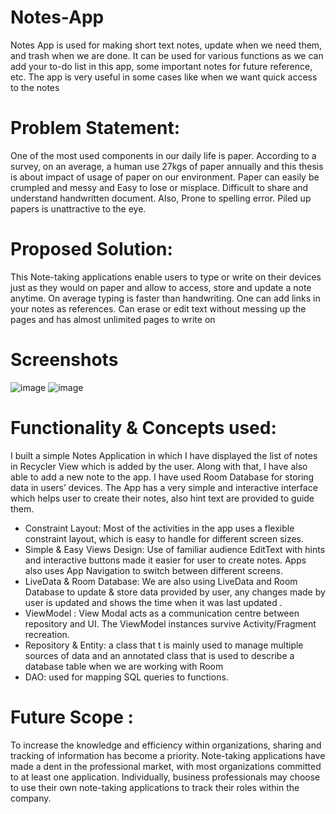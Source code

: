 # Notes-App

Notes App is used for making short text notes, update when we need them, and trash when we are done. It can be used for various functions as we can add your to-do list in this app, some important notes for future reference, etc. The app is very useful in some cases like when we want quick access to the notes

# Problem Statement:

One of the most used components in our daily life is paper. According to a survey, on an average, a human use 27kgs of paper annually and this thesis is about impact of usage of paper on our environment. Paper can easily be crumpled and messy and Easy to lose or misplace. Difficult to share and understand handwritten document. Also, Prone to spelling error. Piled up papers is unattractive to the eye.

# Proposed Solution: 

This Note-taking applications enable users to type or write on their devices just as they would on paper and allow to access, store and update a note anytime. On average typing is faster than handwriting. One can add links in your notes as references. Can erase or edit text without messing up the pages and has almost unlimited pages to write on

# Screenshots

![image](https://user-images.githubusercontent.com/75130949/148077016-da035c2e-e6ca-44a0-965a-438d2c4ea703.png)
![image](https://user-images.githubusercontent.com/75130949/148077099-fb5f541d-94c9-4280-a4bc-54748fa3d2a8.png)


# Functionality & Concepts used: 

I built a simple Notes Application in which I have displayed the list of notes in Recycler View which is added by the user. Along with that, I have also able to add a new note to the app. I have used Room Database for storing data in users’ devices. The App has a very simple and interactive interface which helps user to create their notes, also hint text are provided to guide them.

- Constraint Layout: Most of the activities in the app uses a flexible constraint layout, which is easy to handle for different screen sizes.
- Simple & Easy Views Design: Use of familiar audience EditText with hints and interactive buttons made it easier for user to create notes. Apps also uses App Navigation to switch between different screens.
- LiveData & Room Database: We are also using LiveData and Room Database to update & store data provided by user, any changes made by user is updated and shows the time when it was last updated .
- ViewModel : View Modal acts as a communication centre between repository and UI. The ViewModel instances survive Activity/Fragment recreation.
- Repository & Entity: a class that t is mainly used to manage multiple sources of data and an annotated class that is used to describe a database table when we are working with Room
- DAO: used for mapping SQL queries to functions.

# Future Scope :

To increase the knowledge and efficiency within organizations, sharing and tracking of information has become a priority. Note-taking applications have made a dent in the professional market, with most organizations committed to at least one application. Individually, business professionals may choose to use their own note-taking applications to track their roles within the company.

